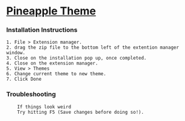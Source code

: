 # [Pineapple Theme](https://github.com/cndesignuk/pineapple-theme)

### Installation Instructions
    1. File > Extension manager.
    2. drag the zip file to the bottom left of the extention manager window.
    3. Close on the installation pop up, once completed.
    4. Close on the extension manager.
    5. View > Themes
    6. Change current theme to new theme.
    7. Click Done
    
    
### Troubleshooting

        If things look weird
        Try hitting F5 (Save changes before doing so!).

